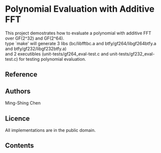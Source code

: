 # Polynomial Evaluation with Additive FFT

This project demostrates how to evaluate a polynomial with additive FFT over GF(2^32) and GF(2^64).  
type `make' will generate 3 libs (bc/libfftbc.a and btfy/gf264/libgf264btfy.a and btfy/gf232/libgf232btfy.a)  
and 2 executibles (unit-tests/gf264_eval-test.c and unit-tests/gf232_eval-test.c) for testing polynomial evaluation.


## Reference

## Authors

Ming-Shing Chen

## Licence

All implementations are in the public domain.


## Contents




